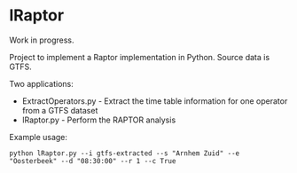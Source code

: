 # lRaptor
Work in progress.

Project to implement a Raptor implementation in Python. Source data is GTFS.

Two applications:

- ExtractOperators.py - Extract the time table information for one operator from a GTFS dataset
- lRaptor.py - Perform the RAPTOR analysis

Example usage:

`python lRaptor.py --i gtfs-extracted --s "Arnhem Zuid" --e "Oosterbeek" --d "08:30:00" --r 1 --c True`